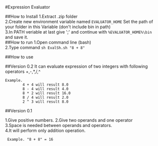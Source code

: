 #Expression Evaluator

##How to Install
1.Extract .zip folder  
2.Create new environment variable named `EVALUATOR_HOME` Set the path of your folder in this Variable (don't include bin in path)   
3.In PATH veriable at last give ';' and continue with `%EVALUATOR_HOME%\bin` and save it.   
##How to run
1.Open command line (bash)   
2.Type command `sh EvalSh.sh "8 + 8"`

##How to use

##Version 0.2
It can evaluate expression of two integers with following operators
    +,-,*,/,^
    
    Example.  
            4 + 4 will result 8.0  
    	    8 - 4 will result 4.0  
	        8 * 2 will result 16.0  
	        8 / 4 will result 2.0  
	        2 ^ 3 will result 8.0  
##Version 0.1

1.Give positive numbers. 
2.Give two operands and one operator   
3.Space is needed between operands and operators.  
4.It will perform only addition operation.  

     Example. "8 + 8" = 16  
